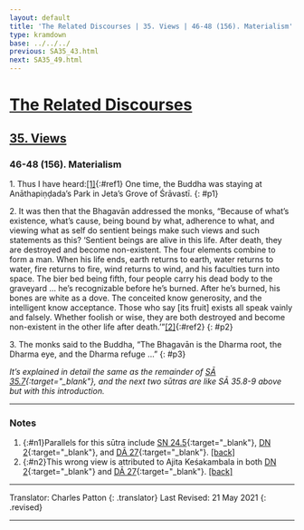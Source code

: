 ```yaml
---
layout: default
title: 'The Related Discourses | 35. Views | 46-48 (156). Materialism'
type: kramdown
base: ../../../
previous: SA35_43.html
next: SA35_49.html
---
```


# [The Related Discourses](../index.html)
## [35. Views](index.html)
### 46-48 (156). Materialism

1\. Thus I have heard:[\[1\]](#n1){:#ref1} One time, the Buddha was staying at Anāthapiṇḍada’s Park in Jeta’s Grove of Śrāvastī.
{: #p1}

2\. It was then that the Bhagavān addressed the monks, “Because of what’s existence, what’s cause, being bound by what, adherence to what, and viewing what as self do sentient beings make such views and such statements as this? ‘Sentient beings are alive in this life. After death, they are destroyed and become non-existent. The four elements combine to form a man. When his life ends, earth returns to earth, water returns to water, fire returns to fire, wind returns to wind, and his faculties turn into space. The bier bed being fifth, four people carry his dead body to the graveyard … he’s recognizable before he’s burned. After he’s burned, his bones are white as a dove. The conceited know generosity, and the intelligent know acceptance. Those who say [its fruit] exists all speak vainly and falsely. Whether foolish or wise, they are both destroyed and become non-existent in the other life after death.’”[\[2\]](#n2){:#ref2}
{: #p2}

3\. The monks said to the Buddha, “The Bhagavān is the Dharma root, the Dharma eye, and the Dharma refuge …”
{: #p3}

<em>It’s explained in detail the same as the remainder of [SĀ 35.7](SA35_7.html){:target="_blank"}, and the next two sūtras are like SĀ 35.8-9 above but with this introduction.</em>

---

### Notes

1. {:#n1}Parallels for this sūtra include [SN 24.5](https://suttacentral.net/sn24.5){:target="_blank"}, [DN 2](https://suttacentral.net/dn2){:target="_blank"}, and [DĀ 27](../../dirgha/DA_27.html){:target="_blank"}. [\[back\]](#ref1)
2. {:#n2}This wrong view is attributed to Ajita Keśakambala in both [DN 2](https://suttacentral.net/dn2){:target="_blank"} and [DĀ 27](../../dirgha/DA_27.html){:target="_blank"}. [\[back\]](#ref2)

---

Translator: Charles Patton
{: .translator}
Last Revised: 21 May 2021
{: .revised}

---